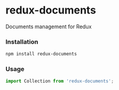 # redux-documents
Documents management for Redux
### Installation
```bash
npm install redux-documents
```
### Usage
```JavaScript
import Collection from 'redux-documents';
```